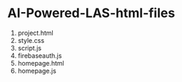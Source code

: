 # AI-Powered-LAS-html-files

1. project.html
2. style.css
3. script.js
4. firebaseauth.js
5. homepage.html
6. homepage.js

